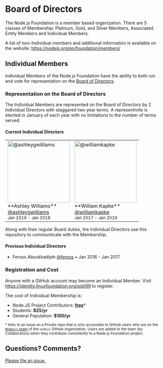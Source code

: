 # Board of Directors

The Node.js Foundation is a member based organization. There are 5 classes of Membership: 
Platinum, Gold, and Silver Members, Associated Entity Members and Individual Members.

A list of non-Individual members and additional information is available on the website:
https://nodejs.org/en/foundation/members/

## Individual Members
Individual Members of the Node.js Foundation have the ability to both run and vote for 
representation on the [Board of Directors](https://nodejs.org/en/foundation/board/).

### Representation on the Board of Directors
The Individual Members are represented on the Board of Directors by 2 Individual Directors 
with staggared two year terms. A representivite is elected in January of each year with
no limitations to the number of terms served.

#### Current Individual Directors
<!-- Senior Director always listed first. Upon re-election, they become the Junior again.-->
<table>
  <tr>
    <td>
      <a href="//github.com/ashleygwilliams">
        <img width=200 src="https://avatars.githubusercontent.com/u/1163554?s=200" alt="@ashleygwilliams">
      </a>
      <br>
      **Ashley Williams**<br>
      <a href="//github.com/ashleygwilliams">@ashleygwilliams</a><br>
      <sup>Jan 2016 - Jan 2018</sup>
    </td>
    <td>
      <a href="//github.com/williamkapke">
        <img width=200 src="https://avatars.githubusercontent.com/u/739813?s=200" alt="@williamkapke">
      </a>
      <br>
      **William Kapke**<br>
      <a href="//github.com/williamkapke">@williamkapke</a><br>
      <sup>Jan 2017 - Jan 2019</sup>
    </td>
  </tr>
<table>

Along with their regular Board duties, the Individual Directors use 
this repository to communitcate with the Membership.

#### Previous Individual Directors
- Feross Aboukhadijeh [@feross](https://github.com/feross) • Jan 2016 - Jan 2017.

### Registration and Cost
Anyone with a GitHub account may become an Individual Member. Visit 
https://identity.linuxfoundation.org/pid/99 to register.

The cost of Individual Membership is:
- Node.JS Project Contributors: [__free__][1]*
- Students: __$25/yr__
- General Population: __$100/yr__

<sup>* links to an issue on a Private repo that is only accessible to GitHub users
who are on the [`Members` team](https://github.com/orgs/nodejs/teams/members) of
the `nodejs` GitHub organization. Users are added to the team (by Collaborators)
when they contribute consistently to a Node.js Foundation project.</sup>

## Questions? Comments?

[Please file an issue.](https://github.com/nodejs/board/issues)

[1]: https://github.com/nodejs/membership/issues/1
